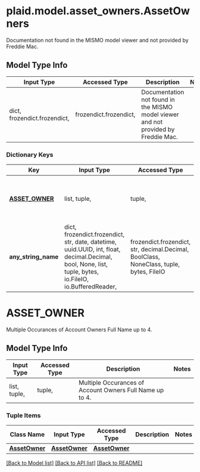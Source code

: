 # plaid.model.asset_owners.AssetOwners

Documentation not found in the MISMO model viewer and not provided by Freddie Mac.

## Model Type Info
Input Type | Accessed Type | Description | Notes
------------ | ------------- | ------------- | -------------
dict, frozendict.frozendict,  | frozendict.frozendict,  | Documentation not found in the MISMO model viewer and not provided by Freddie Mac. | 

### Dictionary Keys
Key | Input Type | Accessed Type | Description | Notes
------------ | ------------- | ------------- | ------------- | -------------
**[ASSET_OWNER](#ASSET_OWNER)** | list, tuple,  | tuple,  | Multiple Occurances of Account Owners Full Name up to 4. | 
**any_string_name** | dict, frozendict.frozendict, str, date, datetime, uuid.UUID, int, float, decimal.Decimal, bool, None, list, tuple, bytes, io.FileIO, io.BufferedReader,  | frozendict.frozendict, str, decimal.Decimal, BoolClass, NoneClass, tuple, bytes, FileIO | any string name can be used but the value must be the correct type | [optional]

# ASSET_OWNER

Multiple Occurances of Account Owners Full Name up to 4.

## Model Type Info
Input Type | Accessed Type | Description | Notes
------------ | ------------- | ------------- | -------------
list, tuple,  | tuple,  | Multiple Occurances of Account Owners Full Name up to 4. | 

### Tuple Items
Class Name | Input Type | Accessed Type | Description | Notes
------------- | ------------- | ------------- | ------------- | -------------
[**AssetOwner**](AssetOwner.md) | [**AssetOwner**](AssetOwner.md) | [**AssetOwner**](AssetOwner.md) |  | 

[[Back to Model list]](../../README.md#documentation-for-models) [[Back to API list]](../../README.md#documentation-for-api-endpoints) [[Back to README]](../../README.md)

